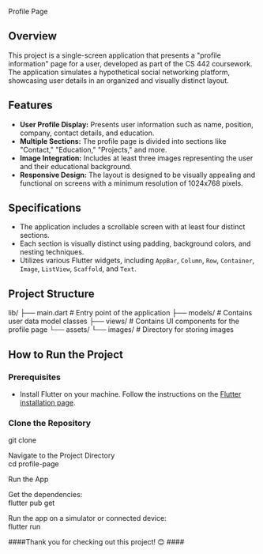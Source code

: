  Profile Page

## Overview

This project is a single-screen application that presents a "profile information" page for a user, developed as part of the CS 442 coursework. The application simulates a hypothetical social networking platform, showcasing user details in an organized and visually distinct layout. 

## Features

- **User Profile Display:** Presents user information such as name, position, company, contact details, and education.
- **Multiple Sections:** The profile page is divided into sections like "Contact," "Education," "Projects," and more.
- **Image Integration:** Includes at least three images representing the user and their educational background.
- **Responsive Design:** The layout is designed to be visually appealing and functional on screens with a minimum resolution of 1024x768 pixels.

## Specifications

- The application includes a scrollable screen with at least four distinct sections.
- Each section is visually distinct using padding, background colors, and nesting techniques.
- Utilizes various Flutter widgets, including `AppBar`, `Column`, `Row`, `Container`, `Image`, `ListView`, `Scaffold`, and `Text`.

## Project Structure

lib/ ├── main.dart # Entry point of the application ├── models/ # Contains user data model classes ├── views/ # Contains UI components for the profile page └── assets/ └── images/ # Directory for storing images


## How to Run the Project

### Prerequisites

- Install Flutter on your machine. Follow the instructions on the [Flutter installation page](https://flutter.dev/docs/get-started/install).

### Clone the Repository

git clone <repository-url>

Navigate to the Project Directory</br>
cd profile-page

Run the App

Get the dependencies:</br>
flutter pub get

Run the app on a simulator or connected device:</br>
flutter run

####Thank you for checking out this project! 😊 ####
